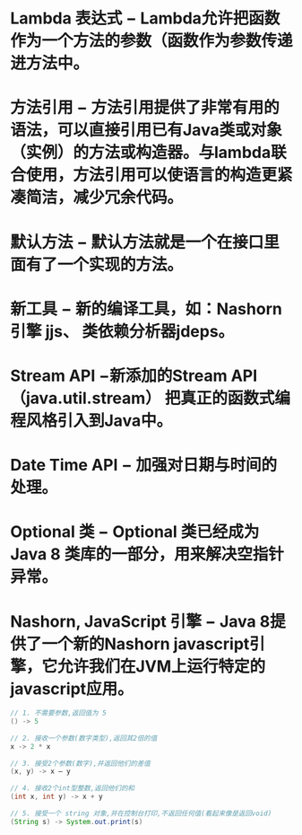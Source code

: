 
# Lambda 表达式 − Lambda允许把函数作为一个方法的参数（函数作为参数传递进方法中。

# 方法引用 − 方法引用提供了非常有用的语法，可以直接引用已有Java类或对象（实例）的方法或构造器。与lambda联合使用，方法引用可以使语言的构造更紧凑简洁，减少冗余代码。

# 默认方法 − 默认方法就是一个在接口里面有了一个实现的方法。

# 新工具 − 新的编译工具，如：Nashorn引擎 jjs、 类依赖分析器jdeps。

# Stream API −新添加的Stream API（java.util.stream） 把真正的函数式编程风格引入到Java中。

# Date Time API − 加强对日期与时间的处理。

# Optional 类 − Optional 类已经成为 Java 8 类库的一部分，用来解决空指针异常。

# Nashorn, JavaScript 引擎 − Java 8提供了一个新的Nashorn javascript引擎，它允许我们在JVM上运行特定的javascript应用。
```java
// 1. 不需要参数,返回值为 5  
() -> 5  
  
// 2. 接收一个参数(数字类型),返回其2倍的值  
x -> 2 * x  
  
// 3. 接受2个参数(数字),并返回他们的差值  
(x, y) -> x – y  
  
// 4. 接收2个int型整数,返回他们的和  
(int x, int y) -> x + y  
  
// 5. 接受一个 string 对象,并在控制台打印,不返回任何值(看起来像是返回void)  
(String s) -> System.out.print(s)
```